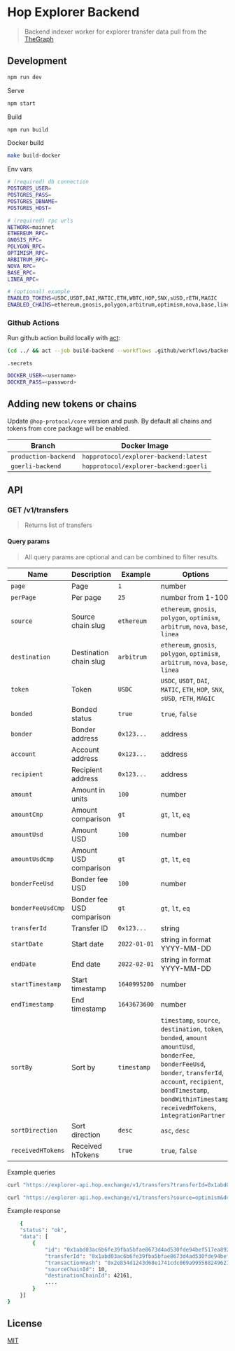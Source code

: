 # Hop Explorer Backend

> Backend indexer worker for explorer transfer data pull from the [TheGraph](https://thegraph.com/)

## Development

```sh
npm run dev
```

Serve

```sh
npm start
```

Build

```sh
npm run build
```

Docker build

```sh
make build-docker
```

Env vars

```sh
# (required) db connection
POSTGRES_USER=
POSTGRES_PASS=
POSTGRES_DBNAME=
POSTGRES_HOST=

# (required) rpc urls
NETWORK=mainnet
ETHEREUM_RPC=
GNOSIS_RPC=
POLYGON_RPC=
OPTIMISM_RPC=
ARBITRUM_RPC=
NOVA_RPC=
BASE_RPC=
LINEA_RPC=

# (optional) example
ENABLED_TOKENS=USDC,USDT,DAI,MATIC,ETH,WBTC,HOP,SNX,sUSD,rETH,MAGIC
ENABLED_CHAINS=ethereum,gnosis,polygon,arbitrum,optimism,nova,base,linea
```

### Github Actions

Run github action build locally with [act](https://github.com/nektos/act):

```sh
(cd ../ && act --job build-backend --workflows .github/workflows/backend.yml --secret-file=.secrets --verbose)
```

`.secrets`

```sh
DOCKER_USER=<username>
DOCKER_PASS=<password>
```

## Adding new tokens or chains

Update `@hop-protocol/core` version and push. By default all chains and tokens from core package will be enabled.

| Branch               | Docker Image
| ------------         | -------------------------------------
| `production-backend` | `hopprotocol/explorer-backend:latest`
| `goerli-backend`     | `hopprotocol/explorer-backend:goerli`

## API

### GET /v1/transfers

> Returns list of transfers

#### Query params

> All query params are optional and can be combined to filter results.

| Name | Description | Example | Options |
| ---- | ----------- | ------- | ------- |
| `page` | Page | `1` | number |
| `perPage` | Per page | `25` | number from 1-100 |
| `source` | Source chain slug | `ethereum` | `ethereum`, `gnosis`, `polygon`, `optimism`, `arbitrum`, `nova`, `base`, `linea` |
| `destination` | Destination chain slug | `arbitrum` | `ethereum`, `gnosis`, `polygon`, `optimism`, `arbitrum`, `nova`, `base`, `linea` |
| `token` | Token | `USDC` | `USDC`, `USDT`, `DAI`, `MATIC`, `ETH`, `HOP`, `SNX`, `sUSD`, `rETH`, `MAGIC` |
| `bonded` | Bonded status | `true` | `true`, `false` |
| `bonder` | Bonder address | `0x123...` | address |
| `account` | Account address | `0x123...` | address |
| `recipient` | Recipient address | `0x123...` | address |
| `amount` | Amount in units | `100` | number |
| `amountCmp` | Amount comparison | `gt` | `gt`, `lt`, `eq` |
| `amountUsd` | Amount USD | `100` | number |
| `amountUsdCmp` | Amount USD comparison | `gt` | `gt`, `lt`, `eq` |
| `bonderFeeUsd` | Bonder fee USD | `100` | number
| `bonderFeeUsdCmp` | Bonder fee USD comparison | `gt` | `gt`, `lt`, `eq` |
| `transferId` | Transfer ID | `0x123...` | string |
| `startDate` | Start date | `2022-01-01` | string in format YYYY-MM-DD |
| `endDate` | End date | `2022-02-01` | string in format YYYY-MM-DD |
| `startTimestamp` | Start timestamp | `1640995200` | number |
| `endTimestamp` | End timestamp | `1643673600` | number |
| `sortBy` | Sort by | `timestamp` | `timestamp`, `source`, `destination`, `token`, `bonded`, `amount` `amountUsd`, `bonderFee`, `bonderFeeUsd`, `bonder`, `transferId`, `account`, `recipient`, `bondTimestamp`, `bondWithinTimestamp`, `receivedHTokens`, `integrationPartner` |
| `sortDirection` | Sort direction | `desc` | `asc`, `desc` |
| `receivedHTokens` | Received hTokens | `true` | `true`, `false` |

Example queries

```sh
curl "https://explorer-api.hop.exchange/v1/transfers?transferId=0x1abd03ac6b6fe39fba5bfae8673d4ad530fde94bef517ea892abffeb09a35e31"
```

```sh
curl "https://explorer-api.hop.exchange/v1/transfers?source=optimism&destination=arbitrum&token=ETH&amount=20&amountCmp=gt&startDate=2022-01-30&endDate=2022-01-31"
```

Example response

```sh
    {
    "status": "ok",
    "data": [
        {
            "id": "0x1abd03ac6b6fe39fba5bfae8673d4ad530fde94bef517ea892abffeb09a35e31",
            "transferId": "0x1abd03ac6b6fe39fba5bfae8673d4ad530fde94bef517ea892abffeb09a35e31",
            "transactionHash": "0x2e854d1243d68e1741cdc069a995588249627f64c4e6df6c6ab6e79616894054",
            "sourceChainId": 10,
            "destinationChainId": 42161,
            ....
        }
    }]
}
```

## License

[MIT](LICENSE)
